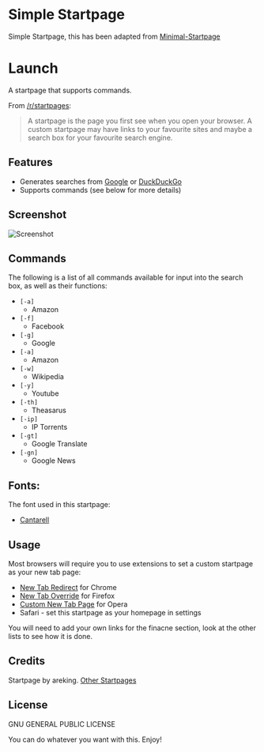 # Simple Startpage

Simple Startpage, this has been adapted from [Minimal-Startpage](https://github.com/areking/Minimal-startpage)


# Launch

A startpage that supports commands.

From [/r/startpages](https://www.reddit.com/r/startpages):

> A startpage is the page you first see when you open your browser. A custom startpage may have links to your favourite sites and maybe a search box for your favourite search engine.

## Features

- Generates searches from [Google](https://google.com/) or  [DuckDuckGo](https://duckduckgo.com/)
- Supports commands (see below for more details)


## Screenshot
![Screenshot](https://i.imgur.com/au6UxdX.png)

## Commands

The following is a list of all commands available for input into the search box, as well as their functions:

- `[-a]`
  - Amazon
- `[-f]`
  - Facebook
- `[-g]`
  - Google
- `[-a]`
  - Amazon
- `[-w]`
  - Wikipedia
- `[-y]`
  - Youtube
- `[-th]`
  - Theasarus
- `[-ip]`
  - IP Torrents
- `[-gt]`
  - Google Translate
- `[-gn]`
  - Google News

## Fonts:
The font used in this startpage:
* [Cantarell](https://fonts.google.com/specimen/Cantarell)

## Usage

Most browsers will require you to use extensions to set a custom startpage as your new tab page:

- [New Tab Redirect](https://chrome.google.com/webstore/detail/new-tab-redirect/icpgjfneehieebagbmdbhnlpiopdcmna) for Chrome
- [New Tab Override](https://addons.mozilla.org/en-US/firefox/addon/new-tab-override/) for Firefox
- [Custom New Tab Page](https://addons.opera.com/en/extensions/details/custom-new-tab-page/) for Opera
- Safari - set this startpage as your homepage in settings

You will need to add your own links for the finacne section, look at the other lists to see how it is done. 

## Credits

Startpage by areking.
[Other Startpages](https://areking.github.io/)

## License

GNU GENERAL PUBLIC LICENSE

You can do whatever you want with this. Enjoy!



